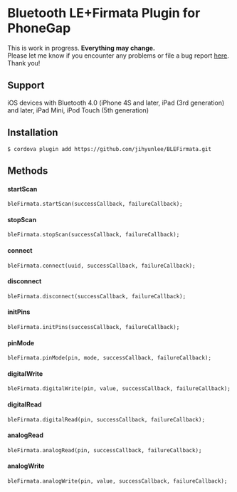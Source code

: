 Bluetooth LE+Firmata Plugin for PhoneGap
=============

This is work in progress. **Everything may change.**<br/>
Please let me know if you encounter any problems or file a bug report <a href="https://github.com/jihyunlee/BLEFirmata/issues">here</a>. Thank you!


## Support
iOS devices with Bluetooth 4.0 (iPhone 4S and later, iPad (3rd generation) and later, iPad Mini, iPod Touch (5th generation)

## Installation
    $ cordova plugin add https://github.com/jihyunlee/BLEFirmata.git

## Methods
#### startScan
    bleFirmata.startScan(successCallback, failureCallback);
#### stopScan
    bleFirmata.stopScan(successCallback, failureCallback);
#### connect
    bleFirmata.connect(uuid, successCallback, failureCallback);
#### disconnect
    bleFirmata.disconnect(successCallback, failureCallback);
#### initPins
    bleFirmata.initPins(successCallback, failureCallback);
#### pinMode
    bleFirmata.pinMode(pin, mode, successCallback, failureCallback);
#### digitalWrite
    bleFirmata.digitalWrite(pin, value, successCallback, failureCallback);
#### digitalRead
    bleFirmata.digitalRead(pin, successCallback, failureCallback);
#### analogRead
    bleFirmata.analogRead(pin, successCallback, failureCallback);
#### analogWrite
    bleFirmata.analogWrite(pin, value, successCallback, failureCallback);
